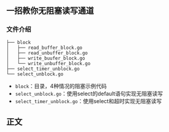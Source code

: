 一招教你无阻塞读写通道
----------------

### 文件介绍
```
├── block
│   ├── read_buffer_block.go
│   ├── read_unbuffer_block.go
│   ├── write_buufer_block.go
│   └── write_unbuffer_block.go
├── select_timer_unblock.go
└── select_unblock.go
```

- `block`：目录，4种情况的阻塞示例代码
- `select_unblock.go`：使用select的default语句实现无阻塞读写
- `select_timer_unblock.go`：使用select和超时实现无阻塞读写


正文
-----------------

